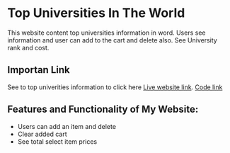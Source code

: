 # Top Universities In The World
This website content top universities information in word. Users see information and user can add to the cart and delete also. See University rank and cost.
## Importan Link
 See to top univerities information to click here [Live website link](https://universities-details-app.netlify.app/). [Code link](https://github.com/abudaudhossain/universities-details-app)

## Features and Functionality of My Website:
* Users can add an item and delete
* Clear added  cart
* See total select item prices

